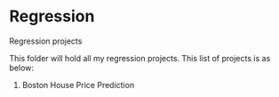 # Regression
Regression projects

This folder will hold all my regression projects. This list of projects is as below:
1. Boston House Price Prediction

